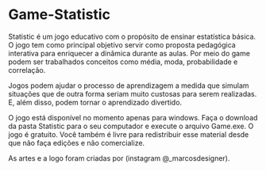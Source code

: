 # Game-Statistic

Statistic é um jogo educativo com o propósito de ensinar estatística básica. O jogo tem como principal objetivo servir como proposta pedagógica interativa para enriquecer a dinâmica durante as aulas. Por meio do game podem ser trabalhados conceitos como média, moda, probabilidade e correlação.

Jogos podem ajudar o processo de aprendizagem a medida que simulam situações que de outra forma seriam muito custosas para serem realizadas. E, além disso, podem tornar o aprendizado divertido.

O jogo está disponível no momento apenas para windows. Faça o download da pasta Statistic para o seu computador e execute o arquivo Game.exe. O jogo é gratuito. Você também é livre para redistribuir esse material desde que não faça edições e não comercialize.

As artes e a logo foram criadas por (instagram @_marcosdesigner).
